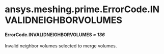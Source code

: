 # ansys.meshing.prime.ErrorCode.INVALIDNEIGHBORVOLUMES

#### ErrorCode.INVALIDNEIGHBORVOLUMES *= 136*

Invalid neighbor volumes selected to merge volumes.

<!-- !! processed by numpydoc !! -->
